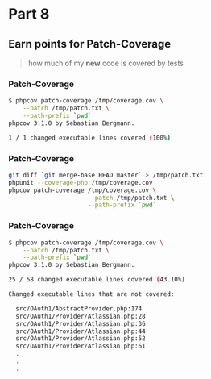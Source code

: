 # Part 8
## Earn points for Patch-Coverage

> how much of my **new** code is covered by tests



### Patch-Coverage

```bash
$ phpcov patch-coverage /tmp/coverage.cov \
    --patch /tmp/patch.txt \
    --path-prefix `pwd`
phpcov 3.1.0 by Sebastian Bergmann.

1 / 1 changed executable lines covered (100%)
```



### Patch-Coverage

```bash
git diff `git merge-base HEAD master` > /tmp/patch.txt
phpunit --coverage-php /tmp/coverage.cov
phpcov patch-coverage /tmp/coverage.cov \
                      --patch /tmp/patch.txt \
                      --path-prefix `pwd`
```



### Patch-Coverage

```bash
$ phpcov patch-coverage /tmp/coverage.cov \
    --patch /tmp/patch.txt \
    --path-prefix `pwd`
phpcov 3.1.0 by Sebastian Bergmann.

25 / 58 changed executable lines covered (43.10%)

Changed executable lines that are not covered:

  src/OAuth1/AbstractProvider.php:174
  src/OAuth1/Provider/Atlassian.php:28
  src/OAuth1/Provider/Atlassian.php:36
  src/OAuth1/Provider/Atlassian.php:44
  src/OAuth1/Provider/Atlassian.php:52
  src/OAuth1/Provider/Atlassian.php:61
  .
  .
  .
```
